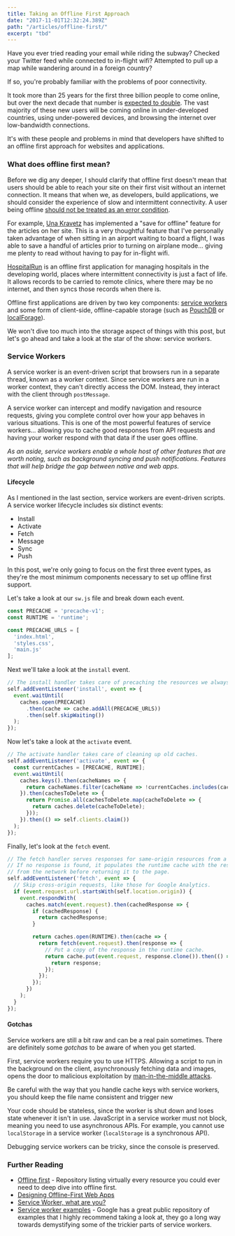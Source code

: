 ```yaml
---
title: Taking an Offline First Approach
date: "2017-11-01T12:32:24.389Z"
path: "/articles/offline-first/"
excerpt: "tbd"
---
```


Have you ever tried reading your email while riding the subway? Checked your Twitter feed while connected to in-flight wifi? Attempted to pull up a map while wandering around in a foreign country?

If so, you're probably familiar with the problems of poor connectivity.

It took more than 25 years for the first three billion people to come online, but over the next decade that number is [expected to double](http://next3b.com/the-next-3-billion/). The vast majority of these new users will be coming online in under-developed countries, using under-powered devices, and browsing the internet over low-bandwidth connections.

It's with these people and problems in mind that developers have shifted to an offline first approach for websites and applications.

### What does offline first mean?

Before we dig any deeper, I should clarify that offline first doesn't mean that users should be able to reach your site on their first visit without an internet connection. It means that when we, as developers, build applications, we should consider the experience of slow and intermittent connectivity. A user being offline [should not be treated as an error condition](https://alistapart.com/article/offline-first#section5).

For example, [Una Kravetz](https://una.im/save-offline/) has implemented a "save for offline" feature for the articles on her site. This is a very thoughtful feature that I've personally taken advantage of when sitting in an airport waiting to board a flight, I was able to save a handful of articles prior to turning on airplane mode... giving me plenty to read without having to pay for in-flight wifi.

[HospitalRun](http://hospitalrun.io/) is an offline first application for managing hospitals in the developing world, places where intermittent connectivity is just a fact of life. It allows records to be carried to remote clinics, where there may be no internet, and then syncs those records when there is.

Offline first applications are driven by two key components: [service workers](https://developer.mozilla.org/en-US/docs/Web/API/Service_Worker_API) and some form of client-side, offline-capable storage (such as [PouchDB](https://pouchdb.com/) or [localForage](https://localforage.github.io/localForage/)).

We won't dive too much into the storage aspect of things with this post, but let's go ahead and take a look at the star of the show: service workers.

### Service Workers

A service worker is an event-driven script that browsers run in a separate thread, known as a worker context. Since service workers are run in a worker context, they can't directly access the DOM. Instead, they interact with the client through `postMessage`.

A service worker can intercept and modify navigation and resource requests, giving you complete control over how your app behaves in various situations. This is one of the most powerful features of service workers... allowing you to cache good responses from API requests and having your worker respond with that data if the user goes offline.

*As an aside, service workers enable a whole host of other features that are worth noting, such as background syncing and push notifications. Features that will help bridge the gap between native and web apps.*

#### Lifecycle

As I mentioned in the last section, service workers are event-driven scripts. A service worker lifecycle includes six distinct events:

- Install
- Activate
- Fetch
- Message
- Sync
- Push

In this post, we're only going to focus on the first three event types, as they're the most minimum components necessary to set up offline first support.

Let's take a look at our `sw.js` file and break down each event.

```js
const PRECACHE = 'precache-v1';
const RUNTIME = 'runtime';

const PRECACHE_URLS = [
  'index.html',
  'styles.css',
  'main.js'
];
```

Next we'll take a look at the `install` event.

```js
// The install handler takes care of precaching the resources we always need.
self.addEventListener('install', event => {
  event.waitUntil(
    caches.open(PRECACHE)
      .then(cache => cache.addAll(PRECACHE_URLS))
      .then(self.skipWaiting())
  );
});
```

Now let's take a look at the `activate` event.

```js
// The activate handler takes care of cleaning up old caches.
self.addEventListener('activate', event => {
  const currentCaches = [PRECACHE, RUNTIME];
  event.waitUntil(
    caches.keys().then(cacheNames => {
      return cacheNames.filter(cacheName => !currentCaches.includes(cacheName));
    }).then(cachesToDelete => {
      return Promise.all(cachesToDelete.map(cacheToDelete => {
        return caches.delete(cacheToDelete);
      }));
    }).then(() => self.clients.claim())
  );
});
```

Finally, let's look at the `fetch` event.

```js
// The fetch handler serves responses for same-origin resources from a cache.
// If no response is found, it populates the runtime cache with the response
// from the network before returning it to the page.
self.addEventListener('fetch', event => {
  // Skip cross-origin requests, like those for Google Analytics.
  if (event.request.url.startsWith(self.location.origin)) {
    event.respondWith(
      caches.match(event.request).then(cachedResponse => {
        if (cachedResponse) {
          return cachedResponse;
        }

        return caches.open(RUNTIME).then(cache => {
          return fetch(event.request).then(response => {
            // Put a copy of the response in the runtime cache.
            return cache.put(event.request, response.clone()).then(() => {
              return response;
            });
          });
        });
      })
    );
  }
});
```

#### Gotchas

Service workers are still a bit raw and can be a real pain sometimes. There are definitely some _gotchas_ to be aware of when you get started.

First, service workers require you to use HTTPS. Allowing a script to run in the background on the client, asynchronously fetching data and images, opens the door to malicious exploitation by [man-in-the-middle attacks](https://www.veracode.com/security/man-middle-attack). 

Be careful with the way that you handle cache keys with service workers, you should keep the file name consistent and trigger new

Your code should be stateless, since the worker is shut down and loses state whenever it isn't in use. JavaScript in a service worker must not block, meaning you need to use asynchronous APIs. For example, you cannot use `localStorage` in a service worker (`localStorage` is a synchronous API).

Debugging service workers can be tricky, since the console is preserved.

### Further Reading
- [Offline first](https://github.com/pazguille/offline-first) - Repository listing virtually every resource you could ever need to deep dive into offline first.
- [Designing Offline-First Web Apps](https://alistapart.com/article/offline-first)
- [Service Worker, what are you?](https://medium.com/@kosamari/service-worker-what-are-you-ca0f8df92b65)
- [Service worker examples](https://github.com/GoogleChrome/samples/tree/gh-pages/service-worker) - Google has a great public repository of examples that I highly recommend taking a look at, they go a long way towards demystifying some of the trickier parts of service workers.